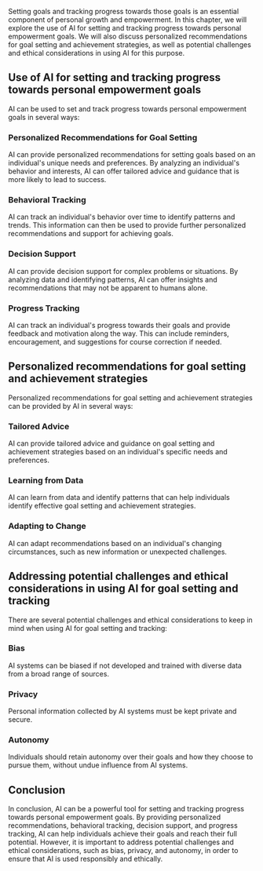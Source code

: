 
Setting goals and tracking progress towards those goals is an essential component of personal growth and empowerment. In this chapter, we will explore the use of AI for setting and tracking progress towards personal empowerment goals. We will also discuss personalized recommendations for goal setting and achievement strategies, as well as potential challenges and ethical considerations in using AI for this purpose.

Use of AI for setting and tracking progress towards personal empowerment goals
------------------------------------------------------------------------------

AI can be used to set and track progress towards personal empowerment goals in several ways:

### Personalized Recommendations for Goal Setting

AI can provide personalized recommendations for setting goals based on an individual's unique needs and preferences. By analyzing an individual's behavior and interests, AI can offer tailored advice and guidance that is more likely to lead to success.

### Behavioral Tracking

AI can track an individual's behavior over time to identify patterns and trends. This information can then be used to provide further personalized recommendations and support for achieving goals.

### Decision Support

AI can provide decision support for complex problems or situations. By analyzing data and identifying patterns, AI can offer insights and recommendations that may not be apparent to humans alone.

### Progress Tracking

AI can track an individual's progress towards their goals and provide feedback and motivation along the way. This can include reminders, encouragement, and suggestions for course correction if needed.

Personalized recommendations for goal setting and achievement strategies
------------------------------------------------------------------------

Personalized recommendations for goal setting and achievement strategies can be provided by AI in several ways:

### Tailored Advice

AI can provide tailored advice and guidance on goal setting and achievement strategies based on an individual's specific needs and preferences.

### Learning from Data

AI can learn from data and identify patterns that can help individuals identify effective goal setting and achievement strategies.

### Adapting to Change

AI can adapt recommendations based on an individual's changing circumstances, such as new information or unexpected challenges.

Addressing potential challenges and ethical considerations in using AI for goal setting and tracking
----------------------------------------------------------------------------------------------------

There are several potential challenges and ethical considerations to keep in mind when using AI for goal setting and tracking:

### Bias

AI systems can be biased if not developed and trained with diverse data from a broad range of sources.

### Privacy

Personal information collected by AI systems must be kept private and secure.

### Autonomy

Individuals should retain autonomy over their goals and how they choose to pursue them, without undue influence from AI systems.

Conclusion
----------

In conclusion, AI can be a powerful tool for setting and tracking progress towards personal empowerment goals. By providing personalized recommendations, behavioral tracking, decision support, and progress tracking, AI can help individuals achieve their goals and reach their full potential. However, it is important to address potential challenges and ethical considerations, such as bias, privacy, and autonomy, in order to ensure that AI is used responsibly and ethically.
